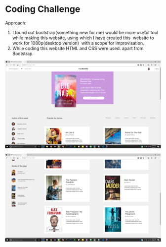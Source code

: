 
# Coding Challenge

Approach: 
1) I found out bootstrap(something new for me) would be more useful tool while making this website, using which I have created this  website to work for 1080p(desktop version)  with a scope for improvisation.
2) While coding this website HTML and CSS were used. apart from Bootstrap.


![screen shot 1](https://github.com/Anuraag93/Bootstrap/blob/master/Screenshots/HomePage1.jpg)

![screen shot 2](https://github.com/Anuraag93/Bootstrap/blob/master/Screenshots/HomePage2.jpg)
